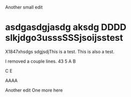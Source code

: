 Another small edit

asdgasdgjasdg
 aksdg
DDDD
slkjdgo3usssSSSjsoijsstest
====
X1847xhsdgs
sdgjsdjThis is a test.
This is also a test.

I removed a couple lines.
43
5
A
B

C
E

AAAA

Another edit
One more here
